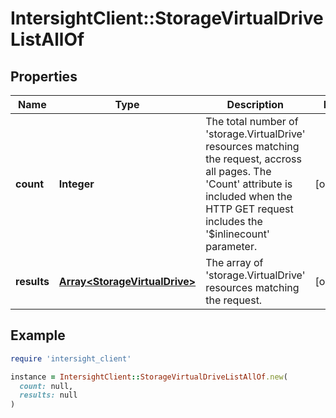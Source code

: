 # IntersightClient::StorageVirtualDriveListAllOf

## Properties

| Name | Type | Description | Notes |
| ---- | ---- | ----------- | ----- |
| **count** | **Integer** | The total number of &#39;storage.VirtualDrive&#39; resources matching the request, accross all pages. The &#39;Count&#39; attribute is included when the HTTP GET request includes the &#39;$inlinecount&#39; parameter. | [optional] |
| **results** | [**Array&lt;StorageVirtualDrive&gt;**](StorageVirtualDrive.md) | The array of &#39;storage.VirtualDrive&#39; resources matching the request. | [optional] |

## Example

```ruby
require 'intersight_client'

instance = IntersightClient::StorageVirtualDriveListAllOf.new(
  count: null,
  results: null
)
```

